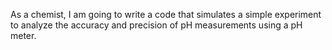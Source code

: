 As a chemist, I am going to write a code that simulates a simple experiment to analyze the accuracy and precision of pH measurements using a pH meter.
